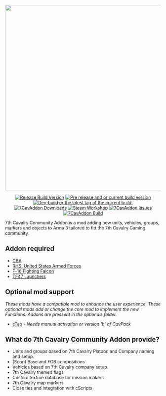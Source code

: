 <p align="center">
<img src="https://github.com/7Cav/7CavAddon/blob/master/resourses/logo.png" width="600">
</p>
<p align="center">
<a href="https://github.com/7Cav/7CavAddon/releases/latest"><img src="https://img.shields.io/github/release/7Cav/7CavAddon.svg?style=for-the-badge&label=Release%20Build" alt="Release Build Version"></a>
 <a href="https://github.com/7Cav/7CavAddon/releases/"><img src="https://img.shields.io/github/release/7Cav/7CavAddon/all.svg?style=for-the-badge&label=Pre-release" alt="Pre release and or current build version"></a>
 <a href="https://github.com/7Cav/7CavAddon/tags"><img src="https://img.shields.io/github/tag/7Cav/7CavAddon.svg?style=for-the-badge&colorB=df2d00&label=Latest%20Tag" alt="Dev-build or the latest tag of the current build."></a><br>
 <a href="https://github.com/7Cav/7CavAddon/releases/latest"><img src="https://img.shields.io/github/downloads/7cav/7CavAddon/total.svg?style=for-the-badge&label=Downloads" alt="7CavAddon Downloads"></a>
 <a href="https://steamcommunity.com/sharedfiles/filedetails/?id=1696706969"><img src="https://img.shields.io/endpoint.svg?url=https%3A%2F%2Fshieldsio-steam-workshop.jross.me%2F1696706969&style=for-the-badge" alt="Steam Workshop"></a>
 <a href="https://github.com/7Cav/7CavAddon/issues"><img src="https://img.shields.io/github/issues-raw/7cav/7CavAddon.svg?style=for-the-badge&label=Issues" alt="7CavAddon Issues"></a>
 <a href="https://travis-ci.org/7Cav/7CavAddon"><img src="https://img.shields.io/travis/7Cav/7CavAddon.svg?style=for-the-badge&logo=Travis-CI" alt="7CavAddon Build"></a>
</p>
7th Cavalry Community Addon is a mod adding new units, vehicles, groups, markers and objects to Arma 3 tailored to fitt the 7th Cavalry Gaming community. 

## Addon required
- [CBA](https://github.com/CBATeam/CBA_A3)
- [RHS: United States Armed Forces](http://www.rhsmods.org/)
- [F-16 Fighting Falcon](https://steamcommunity.com/workshop/filedetails/?id=366423278)
- [TF47 Launchers](https://steamcommunity.com/workshop/filedetails/?id=508476583)

## Optional mod support
_These mods have a compatible mod to enhance the user experience. These optional mods add or change the core mod to implement the new Functions. Addons are pressent in the optionals folder._

- [cTab](https://github.com/Riouken/cTab) - _Needs manual activation or version 'b' of CavPack_

## What do 7th Cavalry Community Addon provide?
- Units and groups based on 7th Cavalry Platoon and Company naming and setup. 
- (Soon) Base and FOB compositions 
- Vehicles based on 7th Cavalry company setup.
- 7th Cavalry themed flags
- Custom texture database for mission makers
- 7th Cavalry map markers
- Close ties and integration with cScripts

